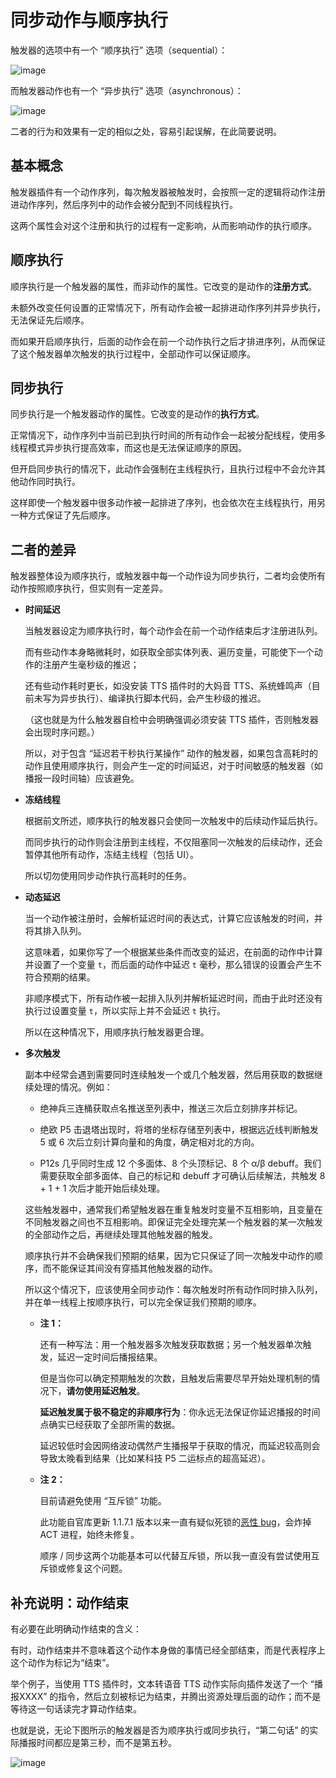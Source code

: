 # 同步动作与顺序执行

触发器的选项中有一个 “顺序执行” 选项（sequential）：

![image](https://github.com/user-attachments/assets/36de874a-af72-4c03-9acc-21532887a3b1)


而触发器动作也有一个 “异步执行” 选项（asynchronous）：

![image](https://github.com/user-attachments/assets/5a21b3a9-f44e-4433-8261-a5c51d213a27)

二者的行为和效果有一定的相似之处，容易引起误解，在此简要说明。

## 基本概念

触发器插件有一个动作序列，每次触发器被触发时，会按照一定的逻辑将动作注册进动作序列，然后序列中的动作会被分配到不同线程执行。

这两个属性会对这个注册和执行的过程有一定影响，从而影响动作的执行顺序。

## 顺序执行

顺序执行是一个触发器的属性，而非动作的属性。它改变的是动作的**注册方式**。

未额外改变任何设置的正常情况下，所有动作会被一起排进动作序列并异步执行，无法保证先后顺序。

而如果开启顺序执行，后面的动作会在前一个动作执行之后才排进序列，从而保证了这个触发器单次触发的执行过程中，全部动作可以保证顺序。

## 同步执行

同步执行是一个触发器动作的属性。它改变的是动作的**执行方式**。

正常情况下，动作序列中当前已到执行时间的所有动作会一起被分配线程，使用多线程模式异步执行提高效率，而这也是无法保证顺序的原因。

但开启同步执行的情况下，此动作会强制在主线程执行，且执行过程中不会允许其他动作同时执行。

这样即使一个触发器中很多动作被一起排进了序列，也会依次在主线程执行，用另一种方式保证了先后顺序。


## 二者的差异

触发器整体设为顺序执行，或触发器中每一个动作设为同步执行，二者均会使所有动作按照顺序执行，但实则有一定差异。

- **时间延迟**
  
  当触发器设定为顺序执行时，每个动作会在前一个动作结束后才注册进队列。

  而有些动作本身略微耗时，如获取全部实体列表、遍历变量，可能使下一个动作的注册产生毫秒级的推迟；

  还有些动作耗时更长，如没安装 TTS 插件时的大妈音 TTS、系统蜂鸣声（目前未写为异步执行）、编译执行脚本代码，会产生秒级的推迟。

  （这也就是为什么触发器自检中会明确强调必须安装 TTS 插件，否则触发器会出现时序问题。）

  所以，对于包含 “延迟若干秒执行某操作” 动作的触发器，如果包含高耗时的动作且使用顺序执行，则会产生一定的时间延迟，对于时间敏感的触发器（如播报一段时间轴）应该避免。
  
- **冻结线程**

  根据前文所述，顺序执行的触发器只会使同一次触发中的后续动作延后执行。

  而同步执行的动作则会注册到主线程，不仅阻塞同一次触发的后续动作，还会暂停其他所有动作，冻结主线程（包括 UI）。

  所以切勿使用同步动作执行高耗时的任务。

- **动态延迟**

  当一个动作被注册时，会解析延迟时间的表达式，计算它应该触发的时间，并将其排入队列。

  这意味着，如果你写了一个根据某些条件而改变的延迟，在前面的动作中计算并设置了一个变量 `t`，而后面的动作中延迟 `t` 毫秒，那么错误的设置会产生不符合预期的结果。

  非顺序模式下，所有动作被一起排入队列并解析延迟时间，而由于此时还没有执行过设置变量 `t`，所以实际上并不会延迟 `t` 执行。

  所以在这种情况下，用顺序执行触发器更合理。
  
- **多次触发**

  副本中经常会遇到需要同时连续触发一个或几个触发器，然后用获取的数据继续处理的情况。例如：

  - 绝神兵三连桶获取点名推送至列表中，推送三次后立刻排序并标记。
 
  - 绝欧 P5 击退塔出现时，将塔的坐标存储至列表中，根据远近线判断触发 5 或 6 次后立刻计算向量和的角度，确定相对北的方向。
 
  - P12s 几乎同时生成 12 个多面体、8 个头顶标记、8 个 α/β debuff。我们需要获取全部多面体、自己的标记和 debuff 才可确认后续解法，共触发 8 + 1 + 1 次后才能开始后续处理。
 
  这些触发器中，通常我们希望触发器在重复触发时变量不互相影响，且变量在不同触发器之间也不互相影响。即保证完全处理完某一个触发器的某一次触发的全部动作之后，再继续处理其他触发器的触发。

  顺序执行并不会确保我们预期的结果，因为它只保证了同一次触发中动作的顺序，而不能保证其间没有穿插其他触发器的动作。

  所以这个情况下，应该使用全同步动作：每次触发时所有动作同时排入队列，并在单一线程上按顺序执行，可以完全保证我们预期的顺序。

  - **注 1：**

    还有一种写法：用一个触发器多次触发获取数据；另一个触发器单次触发，延迟一定时间后播报结果。

    但是当你可以确定预期触发的次数，且触发后需要尽早开始处理机制的情况下，**请勿使用延迟触发**。

    **延迟触发属于极不稳定的非顺序行为**：你永远无法保证你延迟播报的时间点确实已经获取了全部所需的数据。

    延迟较低时会因网络波动偶然产生播报早于获取的情况，而延迟较高则会导致太晚看到结果（比如某科技 P5 二运标点的超高延迟）。

  - **注 2：**

    目前请避免使用 “互斥锁” 功能。

    此功能自官库更新 1.1.7.1 版本以来一直有疑似死锁的[恶性 bug](https://github.com/paissaheavyindustries/Triggernometry/issues/102)，会炸掉 ACT 进程，始终未修复。

    顺序 / 同步这两个功能基本可以代替互斥锁，所以我一直没有尝试使用互斥锁或修复这个问题。

## 补充说明：动作结束

有必要在此明确动作结束的含义：

有时，动作结束并不意味着这个动作本身做的事情已经全部结束，而是代表程序上这个动作为标记为“结束”。

举个例子，当使用 TTS 插件时，文本转语音 TTS 动作实际向插件发送了一个 “播报XXXX” 的指令，然后立刻被标记为结束，并腾出资源处理后面的动作；而不是等待这一句话读完才算动作结束。

也就是说，无论下图所示的触发器是否为顺序执行或同步执行，“第二句话” 的实际播报时间都应是第三秒，而不是第五秒。

![image](https://github.com/user-attachments/assets/ab700a52-d503-43e8-8999-d58b0f7b52a5)


